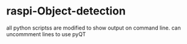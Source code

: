 # raspi-Object-detection
all python scriptss are modified to show output on command line.
can uncommment lines to use pyQT
